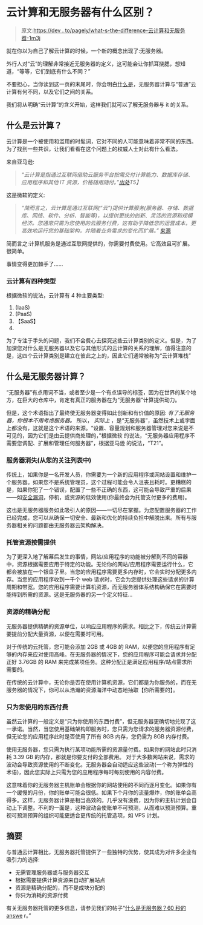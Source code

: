 # 云计算和无服务器有什么区别？

> 原文:[https://dev . to/pagely/what-s-the-difference-云计算和无服务器-1m3j](https://dev.to/pagely/what-s-the-difference-between-cloud-computing-and-serverless-1m3j)

就在你以为自己了解云计算的时候，一个新的概念出现了:无服务器。

外行人对“云”的理解非常接近无服务器的定义，这可能会让你抓耳挠腮，想知道，“等等，它们到底有什么不同？”

不要担心，当你读到这一页的末尾时，你会明白[什么是](https://northstack.com/what-is-serverless-the-60-second-answer/)，无服务器计算与“普通”云计算有何不同，以及它们之间的关系。

我们将从明确“云计算”的含义开始，这样我们就可以了解无服务器与 it 的关系。

## 什么是云计算？

云计算是一个被使用和滥用的时髦词，它对不同的人可能意味着非常不同的东西。为了找到一些共识，让我们看看在这个问题上的权威人士对此有什么看法。

来自亚马逊:

> *“云计算是指通过互联网借助云服务平台按需交付计算能力、数据库存储、应用程序和其他 IT 资源，价格随用随付。”[出处](https://aws.amazon.com/what-is-cloud-computing/)T5】*

这是微软的定义:

> *“简而言之，云计算是通过互联网(“云”)提供计算服务(服务器、存储、数据库、网络、软件、分析、智能等)，以提供更快的创新、灵活的资源和规模经济。您通常只需为您使用的云服务付费，这有助于降低您的运营成本，更高效地运行您的基础架构，并随着业务需求的变化而扩展。”* [来源](https://azure.microsoft.com/en-us/overview/what-is-cloud-computing/)

简而言之:计算机服务是通过互联网提供的，你需要付费使用。它高效且可扩展。很简单。

事情变得更加棘手了……

### 云计算有四种类型

根据微软的说法，云计算有 4 种主要类型:

1.  [](https://azure.microsoft.com/en-us/overview/what-is-iaas/)(IaaS)
2.  [](https://azure.microsoft.com/en-us/overview/what-is-paas/)(PaaS)
3.  [](https://azure.microsoft.com/en-us/overview/what-is-saas/)【SaaS】
4.  [](https://azure.microsoft.com/en-us/overview/what-is-serverless-computing/)

为了专注于手头的问题，我们不会费心去探究这些云计算类别的定义。但是，为了加深您对什么是无服务器以及它与其他形式的云计算的关系的理解，值得注意的是，这四个云计算类别是建立在彼此之上的，因此它们通常被称为“云计算堆栈”

## 什么是无服务器计算？

“无服务器”有点用词不当，或者至少是一个有点误导的标签，因为在世界的某个地方，在巨大的仓库中，肯定有真正的服务器在为“无服务器”计算提供动力。

但是，这个术语指出了最终使无服务器变得如此创新和有价值的原因: *有了无服务器，你根本不用考虑服务器。* 所以， *实际上* ，是“无服务器”，虽然技术上或字面上都没有，这就是这个术语的来源。“设置、容量规划和服务器管理对您来说是不可见的，因为它们是由云提供商处理的，”根据微软 的说法，“无服务器应用程序不需要您调配、扩展和管理任何服务器”，根据亚马逊 的说法，“T21”。

### 服务器消失(从您的关注列表中)

传统上，如果你是一名开发人员，你需要为一个新的应用程序或网站设置和维护一个服务器。如果您不是系统管理员，这个过程可能会令人沮丧且耗时。更糟糕的是，如果你犯了一个错误，配置了一些不正确的东西，这可能会导致严重的后果——如[安全漏洞](https://northstack.com/why-companies-are-moving-to-serverless-cloud-technology/)，停机，或资源的低效使用(你最终会为托管支付更多的费用)。

这也是无服务器服务如此吸引人的原因——一切尽在掌握。为您配置服务器的工作已经完成，您可以从确保一切安全、最新和优化的持续负担中解脱出来。所有与服务器相关的问题都由无服务器云架构解决。

### 托管资源按需提供

为了更深入地了解幕后发生的事情，网站/应用程序的功能被分解到不同的容器中，资源根据需要应用于特定的功能。无论你的网站/应用程序需要运行什么，它都会被放在一个银盘子里。当您的应用程序需要更多内存时，它会实时分配更多内存。当您的应用程序收到一千个 web 请求时，它会为您提供处理这些请求的计算周期和带宽。您的应用程序需要计算机资源，而无服务器体系结构确保它在需要时能得到所需的资源。这是无服务器的另一个定义特征...

### 资源的精确分配

无服务器提供精确的资源单位，以响应应用程序的需求。相比之下，传统云计算需要提前分配大量资源，以便在需要时可用。

对于传统的云托管，您可能会添加 2GB 或 4GB 的 RAM，以便您的应用程序有足够的内存来应对使用高峰。在无服务器的情况下，您的应用程序可能会请求并分配正好 3.76GB 的 RAM 来完成某项任务。这种分配正是满足应用程序/站点需求所需要的。

在传统的云计算中，无论你是否在使用计算机资源，它们都是为你服务的，而在无服务器的情况下，你可以从浩瀚的资源海洋中动态地抽取【你所需要的】。

### 只为您使用的东西付费

虽然云计算的一般定义是“只为你使用的东西付费”，但无服务器更确切地兑现了这一承诺。当然，当您使用基础架构即服务时，您只需为您请求的服务器资源付费，但无论您的应用程序此时是否使用了所有 8GB 内存，您仍需为 8GB 内存付费。

使用无服务器，您只需为执行某项功能所需的资源量付费。如果你的网站此时只消耗 3.39 GB 的内存，那就是你要支付的全部费用。 对于大多数网站来说，需求的波动会导致资源使用的不断变化。无服务器会自动适应这些波动(一个称为弹性的术语)，因此您实际上只需为您的应用程序每时每刻使用的内容付费。

这意味着你的无服务器主机账单会根据你的网站使用的不同而逐月变化。如果你有一个缓慢的月份，你的账单可能会很低。如果下个月你的流量爆炸，你的账单会高得多。这样，无服务器计算是相当高效的。几乎没有浪费，因为你的主机计划会自动上下调整。不利的一面是，这种波动会使账单不可预测，从而难以预测预算。重视可预测预算的组织可能更适合更传统的托管选项，如 VPS 计划。

## 摘要

与普通云计算相比，无服务器托管提供了一些独特的优势，使其成为对许多企业有吸引力的选择:

*   无需管理服务器或与服务器交互
*   根据需要提供计算资源来自动扩展站点
*   资源是精确分配的，而不是成块分配的
*   你只为消耗的资源付费

有关无服务器托管的更多信息，请参见我们的帖子“[什么是无服务器？60 秒的 answe](https://northstack.com/what-is-serverless-the-60-second-answer/) r。”